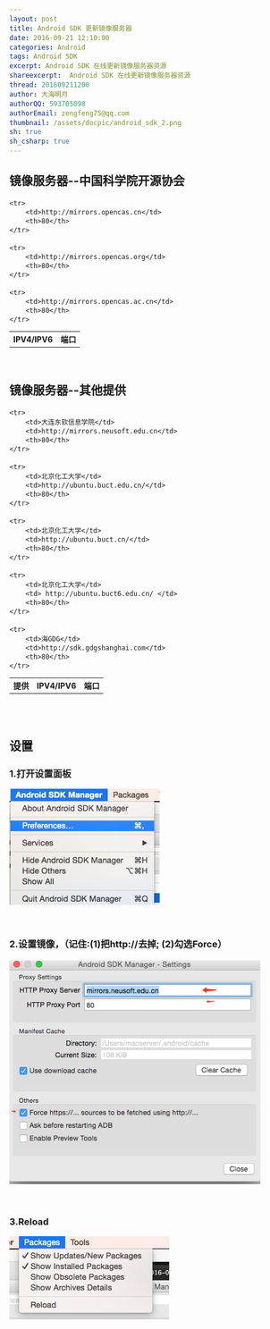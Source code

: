 ```yaml
---
layout: post
title: Android SDK 更新镜像服务器
date: 2016-09-21 12:10:00
categories: Android
tags: Android SDK
excerpt: Android SDK 在线更新镜像服务器资源
shareexcerpt:  Android SDK 在线更新镜像服务器资源
thread: 201609211200
author: 大海明月
authorQQ: 593705098
authorEmail: zengfeng75@qq.com
thumbnail: /assets/docpic/android_sdk_2.png
sh: true
sh_csharp: true
---
```





<h2 class="nav2">镜像服务器--中国科学院开源协会</h2>
<table>
    <tr>
        <th>IPV4/IPV6</th>
        <th>端口</th>
    </tr>

    <tr>
        <td>http://mirrors.opencas.cn</td>
        <th>80</th>
    </tr>

    <tr>
        <td>http://mirrors.opencas.org</td>
        <th>80</th>
    </tr>
    
    <tr>
        <td>http://mirrors.opencas.ac.cn</td>
        <th>80</th>
    </tr>
</table>


<br>

<h2 class="nav2">镜像服务器--其他提供</h2>
<table>
    <tr>
        <th>提供</th>
        <th>IPV4/IPV6</th>
        <th>端口</th>
    </tr>

    <tr>
        <td>大连东软信息学院</td>
        <td>http://mirrors.neusoft.edu.cn</td>
        <th>80</th>
    </tr>
    
    <tr>
        <td>北京化工大学</td>
        <td>http://ubuntu.buct.edu.cn/</td>
        <th>80</th>
    </tr>
    
    <tr>
        <td>北京化工大学</td>
        <td>http://ubuntu.buct.cn/</td>
        <th>80</th>
    </tr>
    
    <tr>
        <td>北京化工大学</td>
        <td> http://ubuntu.buct6.edu.cn/ </td>
        <th>80</th>
    </tr>
    
    <tr>
        <td>海GDG</td>
        <td>http://sdk.gdgshanghai.com</td>
        <th>80</th>
    </tr>
</table>

<br>
<br>

<h2 class="nav1">设置</h2>
<p>
<h3>1.打开设置面板 </h3>
<img src="/assets/docpic/android_sdk_1.png">
</p>
<br>

<p>
<h3>2.设置镜像，（记住:(1)把http://去掉; (2)勾选Force） </h3>
<img src="/assets/docpic/android_sdk_2.png">
</p>
<br>


<p>
<h3>3.Reload </h3>
<img src="/assets/docpic/android_sdk_3.png">
</p>
